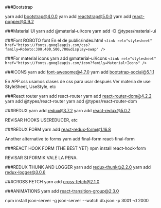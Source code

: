 ###Bootstrap

yarn add bootstrap@4.0.0
yarn add reactstrap@5.0.0
yarn add react-popper@0.9.2

###Material UI
yarn add @material-ui/core
yarn add -D @types/material-ui


###Font ROBOTO font
En el <head> de public/index.html
```<link rel="stylesheet" href="https://fonts.googleapis.com/css?family=Roboto:300,400,500,700&display=swap" />```

###For material icons
yarn add @material-ui/icons
```<link rel="stylesheet" href="https://fonts.googleapis.com/icon?family=Material+Icons" />```

###ICONS
yarn add font-awesome@4.7.0
yarn add bootstrap-social@5.1.1


En APP.css usamos clases de css para usar después
Ver materia de use StyleSheet, UseStyle, etc 

###React router
yarn add react-router
yarn add react-router-dom@4.2.2
yarn add @types/react-router
yarn add @types/react-router-dom


###REDUX
yarn add redux@3.7.2
yarn add react-redux@5.0.7


REVISAR HOOKS USEREDUCER, etc

###REDUX FORM
yarn add react-redux-form@1.16.8

Another alternative to forms
yarn add final-form react-final-form


###REACT HOOK FORM (THE BEST YET)
npm install react-hook-form


REVISAR SI FORMIK VALE LA PENA.


###REDUX THUNK AND LOGGER
yarn add redux-thunk@2.2.0
yarn add redux-logger@3.0.6

###CROSS FETCH
yarn add cross-fetch@2.1.0


###ANIMATIONS
yarn add react-transition-group@2.3.0


npm install json-server -g
json-server --watch db.json -p 3001 -d 2000